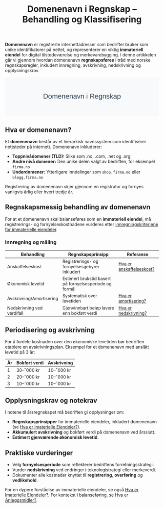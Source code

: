 ﻿---
title: "Domenenavn i Regnskap – Behandling og Klassifisering"
seoTitle: "Domenenavn i Regnskap “ Behandling og Klassifisering"
description: '**Domenenavn** er registrerte internettadresser som bedrifter bruker som unike identifikatorer på nettet, og representerer en viktig **immateriell eiendel** fo...'
---

**Domenenavn** er registrerte internettadresser som bedrifter bruker som unike identifikatorer på nettet, og representerer en viktig **immateriell eiendel** for digital tilstedeværelse og merkevarebygging. I denne artikkelen går vi gjennom hvordan domenenavn **regnskapsføres** i tråd med norske regnskapsregler, inkludert innregning, avskrivning, nedskrivning og opplysningskrav.

![Domenenavn i Regnskap](domenenavn-image.svg)

## Hva er domenenavn?

Et **domenenavn** består av et hierarkisk navnssystem som identifiserer nettsteder på internett. Domenenavn inkluderer:

* **Toppnivådomener (TLD):** Slike som .no, .com, .net og .org
* **Andre nivå domener:** Den unike delen valgt av bedriften, for eksempel `firma.no`
* **Underdomener:** Ytterligere inndelinger som `shop.firma.no` eller `blogg.firma.no`

Registrering av domenenavn skjer gjennom en registrator og fornyes vanligvis årlig eller hvert tredje år.

## Regnskapsmessig behandling av domenenavn

For at et domenenavn skal balanseføres som en **immateriell eiendel**, må registrerings- og fornyelseskostnadene vurderes etter [innregningskriteriene for immaterielle eiendeler](/blogs/regnskap/hva-er-imaterielle-eiendeler "Hva er Imaterielle Eiendeler? Komplett Guide til Immaterielle Verdier i Regnskap").

### Innregning og måling

| **Behandling**            | **Regnskapsprinsipp**                                         | **Referanse**                                                                                     |
|---------------------------|---------------------------------------------------------------|---------------------------------------------------------------------------------------------------|
| Anskaffelseskost          | Registrerings- og fornyelsesgebyrer inkludert                  | [Hva er anskaffelseskost?](/blogs/regnskap/hva-er-anskaffelseskost "Hva er Anskaffelseskost? En Guide til Anskaffelseskost") |
| Økonomisk levetid         | Estimert brukstid basert på fornyelsesperiode og formål        |                                                                                                   |
| Avskrivning/Amortisering  | Systematisk over levetiden                                     | [Hva er amortisering?](/blogs/regnskap/hva-er-amortisering "Hva er Amortisering? En Komplett Guide til Amortisering")             |
| Nedskrivning ved verdifall| Gjenvinnbart beløp lavere enn bokført verdi                    | [Hva er nedskrivning?](/blogs/regnskap/hva-er-nedskrivning "Hva er Nedskrivning? En Komplett Guide til Nedskrivning")             |

## Periodisering og avskrivning

For å fordele kostnaden over den økonomiske levetiden bør bedriften etablere en avskrivningsplan. Eksempel for et domenenavn med anslått levetid på 3 år:

| År | Bokført verdi | Avskrivning |
|----|---------------|-------------|
| 1  | 30–¯000 kr     | 10–¯000 kr   |
| 2  | 20–¯000 kr     | 10–¯000 kr   |
| 3  | 10–¯000 kr     | 10–¯000 kr   |

## Opplysningskrav og notekrav

I notene til årsregnskapet må bedriften gi opplysninger om:

* **Regnskapsprinsipper** for immaterielle eiendeler, inkludert domenenavn (se [Hva er Imaterielle Eiendeler?](/blogs/regnskap/hva-er-imaterielle-eiendeler "Hva er Imaterielle Eiendeler? Komplett Guide til Immaterielle Verdier i Regnskap")).
* **Akkumulert avskrivning** og bokført verdi på domenenavn ved årsslutt.
* **Estimert gjenværende økonomisk levetid**.

## Praktiske vurderinger

* Velg **fornyelsesperiode** som reflekterer bedriftens forretningsstrategi.
* Vurder **nedskrivning** ved endringer i teknologistrategi eller merkeverdi.
* Dokumenter alle kostnader knyttet til **registrering**, **overføring** og **vedlikehold**.

For en dypere forståelse av immaterielle eiendeler, se også [Hva er Imaterielle Eiendeler?](/blogs/regnskap/hva-er-imaterielle-eiendeler "Hva er Imaterielle Eiendeler? Komplett Guide til Immaterielle Verdier i Regnskap").
For kontekst i balanseføring, se [Hva er Anleggsmidler?](/blogs/regnskap/hva-er-anleggsmidler "Hva er Anleggsmidler? Komplett Guide til Faste Eiendeler i Regnskap").











